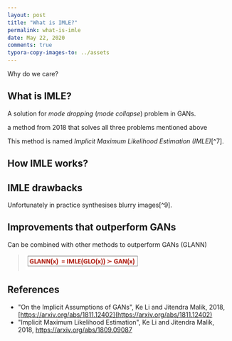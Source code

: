 ```yaml
---
layout: post
title: "What is IMLE?"
permalink: what-is-imle
date: May 22, 2020
comments: true
typora-copy-images-to: ../assets
---
```


Why do we care?

## What is IMLE?

A solution for *mode dropping* (*mode collapse*) problem in GANs.

a method from 2018 that solves all three problems mentioned above

This method is named *Implicit Maximum Likelihood Estimation (IMLE)*[^7].

## How IMLE works?

## IMLE drawbacks

Unfortunately in practice synthesises blurry images[^9].

## Improvements that outperform GANs

Can be combined with other methods to outperform GANs (GLANN)

> <img src="../assets/image-20200527131940130.png" alt="image-20200527131940130" style="zoom:25%;" />

## References
* "On the Implicit Assumptions of GANs", Ke Li and Jitendra Malik, 2018, [https://arxiv.org/abs/1811.12402](https://arxiv.org/abs/1811.12402)
* "Implicit Maximum Likelihood Estimation", Ke Li and Jitendra Malik, 2018, https://arxiv.org/abs/1809.09087

[^1]: "On the Implicit Assumptions of GANs", Ke Li and Jitendra Malik, 2018, [https://arxiv.org/abs/1811.12402](https://arxiv.org/abs/1811.12402)
[^2]: "Overcoming Mode Collapse and the Curse of Dimensionality" IAS Workshop, Ke Li, 2019, [https://drive.google.com/file/d/1PV4YN3OQprww4BCDwB9XWMUIz_mbdDab/view](https://drive.google.com/file/d/1PV4YN3OQprww4BCDwB9XWMUIz_mbdDab/view)
[^3]:"Unrolled Generative Adversarial Networks", Luke Metz, Ben Poole and David Pfau, 2017, [https://arxiv.org/pdf/1611.02163.pdf](https://arxiv.org/pdf/1611.02163.pdf)

[^4]: "Implicit Maximum Likelihood Estimation", Ke Li and Jitendra Malik, 2018, https://arxiv.org/abs/1809.09087

